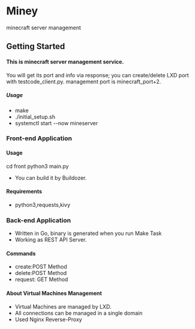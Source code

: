 # Miney

minecraft server management

## Getting Started
####  This is minecraft server management service.
  You will get its port and info via response;
  you can create/delete LXD port with testcode_client.py.
  management port is minecraft_port+2.
##### Usage
* make
* ./initial_setup.sh
* systemctl start --now mineserver
### Front-end Application
#### Usage
cd front
python3 main.py
* You can build it by Buildozer.
#### Requirements 
* python3,requests,kivy

### Back-end Application
* Written in Go, binary is generated when you run Make Task
* Working as REST API Server.
#### Commands
* create:POST Method
* delete:POST Method
* request: GET Method

#### About Virtual Machines Management
* Virtual Machines are managed by LXD.
* All connections can be managed in a single domain
* Used Nginx Reverse-Proxy
